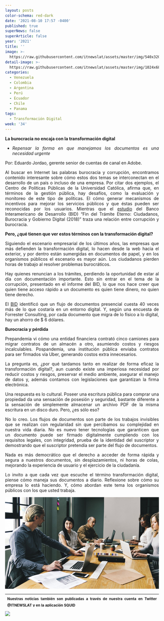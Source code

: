 ```yaml
---
layout: posts
color-schema: red-dark
date: '2021-08-10 17:57 -0400'
published: true
superNews: false
superArticle: false
year: '2021'
title: ''
image: >-
  https://raw.githubusercontent.com/itnewslat/assets/master/img/540x320/Reunion-empleados-p.jpg
detail-image: >-
  https://raw.githubusercontent.com/itnewslat/assets/master/img/1024x680/Reunion-empleados-g.jpg
categories:
  - Venezuela
  - Colombia
  - Argentina
  - Perú
  - Ecuador
  - Chile
  - Panama
tags:
  - Transformación Digital
week: '34'
---
```

<p style="text-align: justify;"><strong>La burocracia no encaja con la transformación digital</strong></p>

<ul style="list-style-type: disc; text-align: justify;">
	<li><em>Repensar la forma en que manejamos los documentos es una necesidad urgente</em></li>
</ul>
<p style="text-align: justify;">Por: Eduardo Jordao, gerente senior de cuentas de canal en Adobe.</p>
<p style="text-align: justify;">Al buscar en Internet las palabras burocracia y corrupción, encontramos contenido interesante sobre cómo estos dos temas se interconectan en el desarrollo de un país o incluso de una empresa. Por citar dos ejemplos, el Centro de Políticas Públicas de la Universidad Católica, afirma que, en términos de la gestión pública, hay desafíos, como la evaluación y monitoreo de este tipo de políticas. El cómo generar mecanismos de incentivos para mejorar los servicios públicos y que éstas pueden ser reconocidas por los usuarios. Mientras que el <a href="https://cloud.mail.iadb.org/fin_tramite_eterno">estudio</a> del Banco Interamericano de Desarrollo (BID) “Fin del Trámite Eterno: Ciudadanos, Burocracia y Gobierno Digital (2018)” traza una relación entre corrupción y burocracia.</p>
<p style="text-align: justify;"><strong>Pero, ¿qué tienen que ver estos términos con la transformación digital?</strong></p>
<p style="text-align: justify;">Siguiendo el escenario empresarial de los últimos años, las empresas que más defienden la transformación digital, lo hacen desde la web hacia el exterior, y por dentro están sumergidas en documentos de papel, y en los organismos públicos el escenario es mayor aún. Los ciudadanos pierden horas de trabajo al resolver problemas burocráticos.</p>
<p style="text-align: justify;">Hay quienes renuncian a los trámites, perdiendo la oportunidad de estar al día con documentación importante. Esto sin entrar en el tema de la corrupción, presentado en el informe del BID, lo que nos hace creer que quien tiene acceso rápido a un documento es quien tiene dinero, no quien tiene derecho.</p>
<p style="text-align: justify;">El <a href="https://cloud.mail.iadb.org/fin_tramite_eterno">BID</a> identificó que un flujo de documentos presencial cuesta 40 veces más de lo que costaría en un entorno digital. Y, según una encuesta de Forrester Consulting, por cada documento que migra de lo físico a lo digital, hay un ahorro de $ 6 dólares.</p>
<p style="text-align: justify;"><strong>Burocracia y pérdida</strong></p>
<p style="text-align: justify;">Prepandemia vi cómo una entidad financiera contrató cinco camiones para migrar contratos de un almacén a otro, asumiendo costos y riesgos incalculables. Pospandemia, una institución pública enviaba contratos para ser firmados vía Uber, generando costos extra innecesarios.</p>
<p style="text-align: justify;">La pregunta es, ¿por qué tardamos tanto en realizar de forma eficaz la transformación digital?, aun cuando existe una imperiosa necesidad por reducir costos y riesgos, preservar el medio ambiente, asegurar el manejo de datos y, además contamos con legislaciones que garantizan la firma electrónica.</p>
<p style="text-align: justify;">Una respuesta es lo cultural. Poseer una escritura pública para comprar una propiedad da una sensación de posesión y seguridad, bastante diferente a la sensación de simplemente almacenar un archivo PDF de la misma escritura en un disco duro. Pero, ¿es sólo eso?</p>
<p style="text-align: justify;">No lo creo. Los flujos de documentos son parte de los trabajos invisibles que se realizan con regularidad sin que percibamos su complejidad en nuestra vida diaria. No es nuevo tener tecnologías que garanticen que un documento puede ser firmado digitalmente cumpliendo con los requisitos legales, con integridad, prueba de la identidad del suscriptor y demostrando que el suscriptor pretendía ser parte del flujo de documentos.</p>
<p style="text-align: justify;">Nada es más democrático que el derecho a acceder de forma rápida y segura a nuestros documentos, sin desplazamientos, ni horas de colas, mejorando la experiencia de usuario y el ejercicio de la ciudadanía.</p>
<p style="text-align: justify;">Lo invito a que cada vez que escuche el término transformación digital, piense cómo maneja sus documentos a diario. Reflexione sobre cómo su empresa lo está haciendo. Y, cómo abordan este tema los organismos públicos con los que usted trabaja.</p>

![](https://raw.githubusercontent.com/itnewslat/assets/master/img/540x320/Reunion-empleados-p.jpg)

<table style="height: 42px;" width="569">
<tbody>
<tr>
<td style="text-align: justify;"><sub><strong>Nuestras noticias también son publicadas a través de nuestra cuenta en Twitter <a href="https://twitter.com/itnewslat?lang=es">@ITNEWSLAT</a> y en la aplicación <a href="https://squidapp.co/en/">SQUID</a></strong></sub></td>
</tr>
</tbody>
</table>

<img src="https://tracker.metricool.com/c3po.jpg?hash=56f88a41e39ab42c063cc51676587a04"/>
